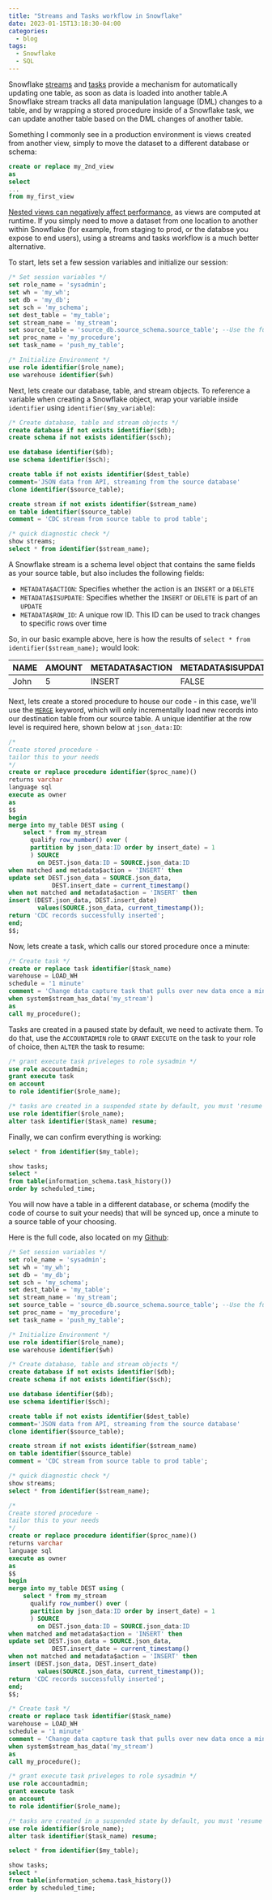 ```yaml
---
title: "Streams and Tasks workflow in Snowflake"
date: 2023-01-15T13:18:30-04:00
categories:
  - blog
tags:
  - Snowflake
  - SQL
---
```


Snowflake [streams](https://docs.snowflake.com/en/user-guide/streams-intro.html) and [tasks](https://docs.snowflake.com/en/user-guide/tasks-intro.html) provide a mechanism for automatically updating one table, as soon as data is loaded into another table.A Snowflake stream tracks all data manipulation language (DML) changes to a table, and by wrapping a stored procedure inside of a Snowflake task, we can update another table based on the DML changes of another table.

Something I commonly see in a production environment is views created from another view, simply to move the dataset to a different database or schema:

```sql
create or replace my_2nd_view
as
select
...
from my_first_view
```
[Nested views can negatively affect performance](https://bornsql.ca/blog/nested-views-bad/), as views are computed at runtime. If you simply need to move a dataset from one location to another within Snowflake (for example, from staging to prod, or the databse you expose to end users), using a streams and tasks workflow is a much better alternative.

To start, lets set a few session variables and initialize our session: 
```sql
/* Set session variables */
set role_name = 'sysadmin';
set wh = 'my_wh';
set db = 'my_db';
set sch = 'my_schema';
set dest_table = 'my_table';
set stream_name = 'my_stream';
set source_table = 'source_db.source_schema.source_table'; --Use the fully qualified name her if your source table is in a different db/schema
set proc_name = 'my_procedure';
set task_name = 'push_my_table';

/* Initialize Environment */
use role identifier($role_name);
use warehouse identifier($wh)
```
Next, lets create our database, table, and stream objects. To reference a variable when creating a Snowflake object, wrap your variable inside `identifier` using `identifier($my_variable`):

```sql
/* Create database, table and stream objects */
create database if not exists identifier($db);
create schema if not exists identifier($sch);

use database identifier($db);
use schema identifier($sch);

create table if not exists identifier($dest_table)
comment='JSON data from API, streaming from the source database'
clone identifier($source_table);

create stream if not exists identifier($stream_name) 
on table identifier($source_table)
comment = 'CDC stream from source table to prod table';

/* quick diagnostic check */
show streams;
select * from identifier($stream_name);
```

A Snowflake stream is a schema level object that contains the same fields as your source table, but also includes the following fields:

* `METADATA$ACTION`: Specifies whether the action is an `INSERT` or a `DELETE`
* `METADATA$ISUPDATE`: Specifies whether the `INSERT` or `DELETE` is part of an `UPDATE`
* `METADATA$ROW_ID`: A unique row ID. This ID can be used to track changes to specific rows over time

So, in our basic example above, here is how the results of `select * from identifier($stream_name);` would look:

| NAME | AMOUNT | METADATA\$ACTION | METADATA\$ISUPDATE | METADATA\$ROW_ID |
| ---- | ------ | ---------------- | ------------------ | ---------------- |
| John | 5 | INSERT | FALSE | 3d5ttsht47wssy8bv |

Next, lets create a stored procedure to house our code - in this case, we'll use the [`MERGE`](https://docs.snowflake.com/en/sql-reference/sql/merge.html) keyword, which will only incrementally load new records into our destination table from our source table. A unique identifier at the row level is required here, shown below at `json_data:ID`:

```sql
/* 
Create stored procedure - 
tailor this to your needs
*/
create or replace procedure identifier($proc_name)()
returns varchar
language sql
execute as owner
as
$$
begin
merge into my_table DEST using (
    select * from my_stream
      qualify row_number() over (
      partition by json_data:ID order by insert_date) = 1
      ) SOURCE
        on DEST.json_data:ID = SOURCE.json_data:ID
when matched and metadata$action = 'INSERT' then 
update set DEST.json_data = SOURCE.json_data,
            DEST.insert_date = current_timestamp()
when not matched and metadata$action = 'INSERT' then 
insert (DEST.json_data, DEST.insert_date)
        values(SOURCE.json_data, current_timestamp());
return 'CDC records successfully inserted';
end;
$$;
```

Now, lets create a task, which calls our stored procedure once a minute:
```sql
/* Create task */
create or replace task identifier($task_name)
warehouse = LOAD_WH
schedule = '1 minute'
comment = 'Change data capture task that pulls over new data once a minute'
when system$stream_has_data('my_stream')
as
call my_procedure();
```

Tasks are created in a paused state by default, we need to activate them. To do that, use the `ACCOUNTADMIN` role to `GRANT` `EXECUTE` on the task to your role of choice, then `ALTER` the task to resume:
```sql
/* grant execute task priveleges to role sysadmin */
use role accountadmin;
grant execute task 
on account 
to role identifier($role_name);

/* tasks are created in a suspended state by default, you must 'resume' them to schedule them */
use role identifier($role_name);
alter task identifier($task_name) resume;
```

Finally, we can confirm everything is working:

```sql
select * from identifier($my_table);

show tasks;
select * 
from table(information_schema.task_history()) 
order by scheduled_time;
```

You will now have a table in a different database, or schema (modify the code of course to suit your needs) that will be synced up, once a minute to a source table of your choosing.

Here is the full code, also located on my [Github](https://github.com/MartyC-137/Data-Engineering/blob/main/SQL/Snowflake_Basic_CDC_Pipeline_Using_Streams_Tasks.sql):

```sql
/* Set session variables */
set role_name = 'sysadmin';
set wh = 'my_wh';
set db = 'my_db';
set sch = 'my_schema';
set dest_table = 'my_table';
set stream_name = 'my_stream';
set source_table = 'source_db.source_schema.source_table'; --Use the fully qualified name her if your source table is in a different db/schema
set proc_name = 'my_procedure';
set task_name = 'push_my_table';

/* Initialize Environment */
use role identifier($role_name);
use warehouse identifier($wh)

/* Create database, table and stream objects */
create database if not exists identifier($db);
create schema if not exists identifier($sch);

use database identifier($db);
use schema identifier($sch);

create table if not exists identifier($dest_table)
comment='JSON data from API, streaming from the source database'
clone identifier($source_table);

create stream if not exists identifier($stream_name) 
on table identifier($source_table)
comment = 'CDC stream from source table to prod table';

/* quick diagnostic check */
show streams;
select * from identifier($stream_name);

/* 
Create stored procedure - 
tailor this to your needs
*/
create or replace procedure identifier($proc_name)()
returns varchar
language sql
execute as owner
as
$$
begin
merge into my_table DEST using (
    select * from my_stream
      qualify row_number() over (
      partition by json_data:ID order by insert_date) = 1
      ) SOURCE
        on DEST.json_data:ID = SOURCE.json_data:ID
when matched and metadata$action = 'INSERT' then 
update set DEST.json_data = SOURCE.json_data,
            DEST.insert_date = current_timestamp()
when not matched and metadata$action = 'INSERT' then 
insert (DEST.json_data, DEST.insert_date)
        values(SOURCE.json_data, current_timestamp());
return 'CDC records successfully inserted';
end;
$$;

/* Create task */
create or replace task identifier($task_name)
warehouse = LOAD_WH
schedule = '1 minute'
comment = 'Change data capture task that pulls over new data once a minute'
when system$stream_has_data('my_stream')
as
call my_procedure();

/* grant execute task priveleges to role sysadmin */
use role accountadmin;
grant execute task 
on account 
to role identifier($role_name);

/* tasks are created in a suspended state by default, you must 'resume' them to schedule them */
use role identifier($role_name);
alter task identifier($task_name) resume;

select * from identifier($my_table);

show tasks;
select * 
from table(information_schema.task_history()) 
order by scheduled_time;
```